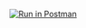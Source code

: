[![Run in Postman](https://run.pstmn.io/button.svg)](https://god.gw.postman.com/run-collection/13496966-3cb3898f-bbf5-4023-946d-6837a2cbe834?action=collection%2Ffork&collection-url=entityId%3D13496966-3cb3898f-bbf5-4023-946d-6837a2cbe834%26entityType%3Dcollection%26workspaceId%3Df2e07f65-c746-4d47-9698-35549006108a)
